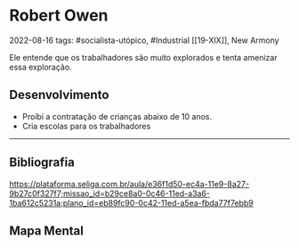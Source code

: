 # Robert Owen
2022-08-16
tags: #socialista-utópico, #Industrial [[19-XIX]], New Armony

Ele entende que os trabalhadores são muito explorados e tenta amenizar essa exploração.

## Desenvolvimento

* Proíbi a contratação de crianças abaixo de 10 anos.
* Cria escolas para os trabalhadores

-----------------------------------------------
## Bibliografia

https://plataforma.seliga.com.br/aula/e36f1d50-ec4a-11e9-8a27-9b27c0f327f7;missao_id=b29ce8a0-0c46-11ed-a3a6-1ba612c5231a;plano_id=eb89fc90-0c42-11ed-a5ea-fbda77f7ebb9

## Mapa Mental